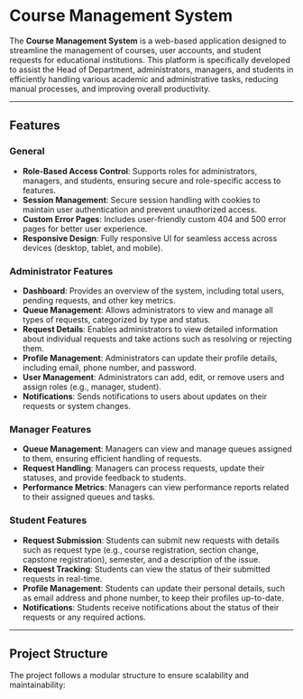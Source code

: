 # Course Management System

The **Course Management System** is a web-based application designed to streamline the management of courses, user accounts, and student requests for educational institutions. This platform is specifically developed to assist the Head of Department, administrators, managers, and students in efficiently handling various academic and administrative tasks, reducing manual processes, and improving overall productivity.

---

## Features

### General
- **Role-Based Access Control**: Supports roles for administrators, managers, and students, ensuring secure and role-specific access to features.
- **Session Management**: Secure session handling with cookies to maintain user authentication and prevent unauthorized access.
- **Custom Error Pages**: Includes user-friendly custom 404 and 500 error pages for better user experience.
- **Responsive Design**: Fully responsive UI for seamless access across devices (desktop, tablet, and mobile).

### Administrator Features
- **Dashboard**: Provides an overview of the system, including total users, pending requests, and other key metrics.
- **Queue Management**: Allows administrators to view and manage all types of requests, categorized by type and status.
- **Request Details**: Enables administrators to view detailed information about individual requests and take actions such as resolving or rejecting them.
- **Profile Management**: Administrators can update their profile details, including email, phone number, and password.
- **User Management**: Administrators can add, edit, or remove users and assign roles (e.g., manager, student).
- **Notifications**: Sends notifications to users about updates on their requests or system changes.

### Manager Features
- **Queue Management**: Managers can view and manage queues assigned to them, ensuring efficient handling of requests.
- **Request Handling**: Managers can process requests, update their statuses, and provide feedback to students.
- **Performance Metrics**: Managers can view performance reports related to their assigned queues and tasks.

### Student Features
- **Request Submission**: Students can submit new requests with details such as request type (e.g., course registration, section change, capstone registration), semester, and a description of the issue.
- **Request Tracking**: Students can view the status of their submitted requests in real-time.
- **Profile Management**: Students can update their personal details, such as email address and phone number, to keep their profiles up-to-date.
- **Notifications**: Students receive notifications about the status of their requests or any required actions.
---

## Project Structure

The project follows a modular structure to ensure scalability and maintainability:

